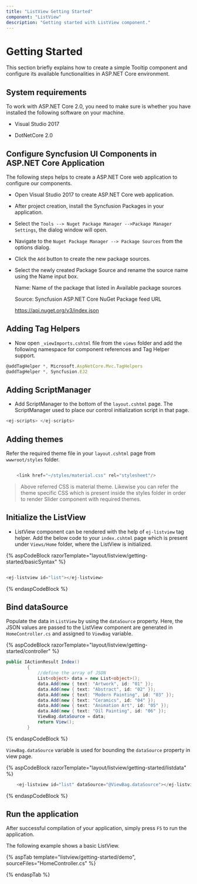 ```yaml
---
title: "ListView Getting Started"
component: "ListView"
description: "Getting started with ListView component."
---
```


# Getting Started

This section briefly explains how to create a simple Tooltip component and configure its
available functionalities in ASP.NET Core environment.

## System requirements

To work with ASP.NET Core 2.0, you need to make sure is whether you have installed the following software on your machine.

* Visual Studio 2017

* DotNetCore 2.0

## Configure Syncfusion UI Components in ASP.NET Core Application

The following steps helps to create a ASP.NET Core web application to configure our components.

* Open Visual Studio 2017  to create ASP.NET Core web application.

* After project creation, install the Syncfusion Packages in your application.

* Select the `Tools --> Nuget Package Manager -->Package Manager Settings`, the dialog window will open.

* Navigate to the `Nuget Package Manager --> Package Sources` from the options dialog.

* Click the `Add` button to create the new package sources.

* Select the newly created Package Source and rename the source name using the Name input box.

     Name: Name of the package that listed in Available package sources

     Source: Syncfusion ASP.NET Core NuGet Package feed URL

     <https://api.nuget.org/v3/index.json>

## Adding Tag Helpers

* Now open `_viewImports.cshtml` file from the `views` folder and add the following namespace for component references and Tag Helper support.

```javascript
@addTagHelper *, Microsoft.AspNetCore.Mvc.TagHelpers
@addTagHelper *, Syncfusion.EJ2
```

## Adding ScriptManager

* Add ScriptManager to the bottom of the `layout.cshtml` page. The ScriptManager used to place our control initialization script in that page.

```javascript
<ej-scripts> </ej-scripts>

```

## Adding themes

Refer the required theme file in your `layout.cshtml` page from `wwwroot/styles` folder.

```javascript

    <link href="~/styles/material.css" rel="stylesheet"/>

```

> Above referred CSS is material theme. Likewise you can refer the theme specific CSS which is present inside the styles folder in order to render Slider component with required themes.

## Initialize the ListView

* ListView component can be rendered with the help of `ej-listview` tag helper. Add the below code to your `index.cshtml` page which is present under `Views/Home` folder, where the ListView is initialized.

{% aspCodeBlock  razorTemplate="layout/listview/getting-started/basicSyntax" %}

```cs

<ej-listview id="list"></ej-listview>

```

{% endaspCodeBlock %}

## Bind dataSource

Populate the data in `ListView` by using the `dataSource` property. Here, the JSON values are passed to the ListView component are generated in `HomeController.cs` and assigned to `ViewBag` variable.

{% aspCodeBlock razorTemplate="layout/listview/getting-started/controller" %}

```cs
public IActionResult Index()
        {
            //define the array of JSON
            List<object> data = new List<object>();
            data.Add(new { text: "Artwork", id: "01" });
            data.Add(new { text: "Abstract", id: "02" });
            data.Add(new { text: "Modern Painting", id: "03" });
            data.Add(new { text: "Ceramics", id: "04" });
            data.Add(new { text: "Animation Art", id: "05" });
            data.Add(new { text: "Oil Painting", id: "06" });
            ViewBag.dataSource = data;
            return View();
        }

```

{% endaspCodeBlock %}

 `ViewBag.dataSource` variable is used for bounding the `dataSource` property in view page.

{% aspCodeBlock razorTemplate="layout/listview/getting-started/listdata" %}

```cs
    <ej-listview id="list" dataSource="@ViewBag.dataSource"></ej-listview>
```

{% endaspCodeBlock %}

## Run the application

 After successful compilation of your application, simply press `F5` to run the application.

 The following example shows a basic ListView.

{% aspTab template="listview/getting-started/demo", sourceFiles="HomeController.cs" %}

{% endaspTab %}